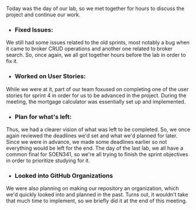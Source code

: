 Today was the day of our lab, so we met together for hours to discuss the project and continue our work.

* ### Fixed Issues:
We still had some issues related to the old sprints, most notably a bug when it came to broker CRUD operations and another one related to broker search. So, once 
again, we all got together hours before the lab in order to fix it.

* ### Worked on User Stories:
While we were at it, part of our team foxused on completing one of the user stories for sprint 4 in order for us to be advanced in the project. During the meeting, 
the mortgage calculator was essentially set up and implemented. 

* ### Plan for what's left:
Thus, we had a clearer vision of what was left to be completed. So, we once again reviewed the deadlines we'd set and what we'd planned for later. Since we were in 
advance, we made some deadlines earlier so not everything would be left for the end. The day of the last lab, we all have a common final for SOEN341, so we're 
all trying to finish the sprint objectives in order to prioritize studying for it.

* ### Looked into GitHub Organizations
We were also planning on making our repository an organization, which we'd quickly looked into and planned in the past. Turns out, it wouldn't take that much time to 
implement, so we briefly did it at the end of this meeting.

